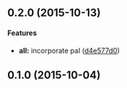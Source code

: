 ## 0.2.0 (2015-10-13)


#### Features

* **all:** incorporate pal ([d4e577d0](https://github.com/aurelia/animator-velocity/commit/d4e577d0ff4ca73f3809062d2e86a518c5822a75))


## 0.1.0 (2015-10-04)

